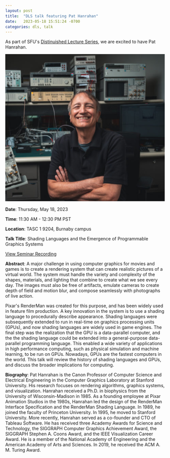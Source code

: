 ```yaml
---
layout: post
title:  "DLS talk featuring Pat Hanrahan"
date:   2023-05-18 15:51:24 -0700
categories: dls, talk
---
```


As part of SFU's [Distinuished Lecture Series](https://www.sfu.ca/computing/newsandevents/distinguished-lecture-series.html), we are excited to have Pat Hanrahan.

![Pat Hanrahan](/assets/images/talks/pat_hanrahan.png)

**Date**: Thursday, May 18, 2023

**Time**: 11:30 AM - 12:30 PM PST

**Location**: TASC 1 9204, Burnaby campus

**Talk Title**: Shading Languages and the Emergence of Programmable Graphics Systems

[View Seminar Recording](https://stream.sfu.ca/Media/Play/963b0b1088c3493f8fdc4291ed2f19c91d)

**Abstract**: A major challenge in using computer graphics for movies and games is to create a rendering system that can create realistic pictures of a virtual world.  The system must handle the variety and complexity of the shapes, materials, and lighting that combine to create what we see every day.  The images must also be free of artifacts, emulate cameras to create depth of field and motion blur, and compose seamlessly with photographs of live action.

Pixar's RenderMan was created for this purpose, and has been widely used in feature film production.  A key innovation in the system is to use a shading language to procedurally describe appearance.  Shading languages were subsequently extended to run in real-time on graphics processing units (GPUs), and now shading languages are widely used in game engines.  The final step was the realization that the GPU is a data-parallel computer, and the the shading language could be extended into a general-purpose data-parallel programming language.  This enabled a wide variety of applications in high performance computing, such as physical simulation and machine learning, to be run on GPUs.  Nowadays, GPUs are the fastest computers in the world. This talk will review the history of shading languages and GPUs, and discuss the broader implications for computing.

**Biography**: Pat Hanrahan is the Canon Professor of Computer Science and Electrical Engineering in the Computer Graphics Laboratory at Stanford University.  His research focuses on rendering algorithms, graphics systems, and visualization.  Hanrahan received a Ph.D. in biophysics from the University of Wisconsin-Madison in 1985.  As a founding employee at Pixar Animation Studios in the 1980s, Hanrahan led the design of the RenderMan Interface Specification and the RenderMan Shading Language.  In 1989, he joined the faculty of Princeton University.  In 1995, he moved to Stanford University.  More recently, Hanrahan served as a co-founder and CTO of Tableau Software.  He has received three Academy Awards for Science and Technology, the SIGGRAPH Computer Graphics Achievement Award, the SIGGRAPH Stephen A. Coons Award, and the IEEE Visualization Career Award.  He is a member of the National Academy of Engineering and the American Academy of Arts and Sciences.  In 2019, he received the ACM A. M. Turing Award.